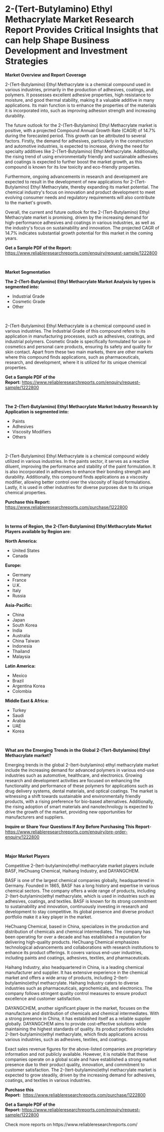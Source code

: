 <p><h1>2-(Tert-Butylamino) Ethyl Methacrylate Market Research Report Provides Critical Insights that can help Shape Business Development and Investment Strategies</h1></p><p><strong>Market Overview and Report Coverage</strong></p>
<p><p>2-(Tert-Butylamino) Ethyl Methacrylate is a chemical compound used in various industries, primarily in the production of adhesives, coatings, and polymers. It possesses excellent adhesive properties, high resistance to moisture, and good thermal stability, making it a valuable additive in many applications. Its main function is to enhance the properties of the materials it is incorporated into, such as improving adhesion strength and increasing durability.</p><p>The future outlook for the 2-(Tert-Butylamino) Ethyl Methacrylate market is positive, with a projected Compound Annual Growth Rate (CAGR) of 14.7% during the forecasted period. This growth can be attributed to several factors. Firstly, the demand for adhesives, particularly in the construction and automotive industries, is expected to increase, driving the need for specialty additives like 2-(Tert-Butylamino) Ethyl Methacrylate. Additionally, the rising trend of using environmentally friendly and sustainable adhesives and coatings is expected to further boost the market growth, as this compound is known for its low toxicity and eco-friendly properties.</p><p>Furthermore, ongoing advancements in research and development are expected to result in the development of new applications for 2-(Tert-Butylamino) Ethyl Methacrylate, thereby expanding its market potential. The chemical industry's focus on innovation and product development to meet evolving consumer needs and regulatory requirements will also contribute to the market's growth.</p><p>Overall, the current and future outlook for the 2-(Tert-Butylamino) Ethyl Methacrylate market is promising, driven by the increasing demand for high-performance adhesives and coatings in various industries, as well as the industry's focus on sustainability and innovation. The projected CAGR of 14.7% indicates substantial growth potential for this market in the coming years.</p></p>
<p><strong>Get a Sample PDF of the Report:</strong> <a href="https://www.reliableresearchreports.com/enquiry/request-sample/1222800">https://www.reliableresearchreports.com/enquiry/request-sample/1222800</a></p>
<p>&nbsp;</p>
<p><strong>Market Segmentation</strong></p>
<p><strong>The 2-(Tert-Butylamino) Ethyl Methacrylate Market Analysis by types is segmented into:</strong></p>
<p><ul><li>Industrial Grade</li><li>Cosmetic Grade</li><li>Other</li></ul></p>
<p>&nbsp;</p>
<p><p>2-(Tert-Butylamino) Ethyl Methacrylate is a chemical compound used in various industries. The Industrial Grade of this compound refers to its application in manufacturing processes, such as adhesives, coatings, and industrial polymers. Cosmetic Grade is specifically formulated for use in cosmetics and personal care products, ensuring its safety and quality for skin contact. Apart from these two main markets, there are other markets where this compound finds applications, such as pharmaceuticals, research, and development, where it is utilized for its unique chemical properties.</p></p>
<p><strong>Get a Sample PDF of the Report:</strong>&nbsp;<a href="https://www.reliableresearchreports.com/enquiry/request-sample/1222800">https://www.reliableresearchreports.com/enquiry/request-sample/1222800</a></p>
<p>&nbsp;</p>
<p><strong>The 2-(Tert-Butylamino) Ethyl Methacrylate Market Industry Research by Application is segmented into:</strong></p>
<p><ul><li>Paints</li><li>Adhesives</li><li>Viscosity Modifiers</li><li>Others</li></ul></p>
<p>&nbsp;</p>
<p><p>2-(Tert-Butylamino) Ethyl Methacrylate is a chemical compound widely utilized in various industries. In the paints sector, it serves as a reactive diluent, improving the performance and stability of the paint formulation. It is also incorporated in adhesives to enhance their bonding strength and durability. Additionally, this compound finds applications as a viscosity modifier, allowing better control over the viscosity of liquid formulations. Lastly, it is used in other industries for diverse purposes due to its unique chemical properties.</p></p>
<p><strong>Purchase this Report:</strong>&nbsp; <a href="https://www.reliableresearchreports.com/purchase/1222800">https://www.reliableresearchreports.com/purchase/1222800</a></p>
<p>&nbsp;</p>
<p><strong>In terms of Region, the 2-(Tert-Butylamino) Ethyl Methacrylate Market Players available by Region are:</strong></p>
<p>
    <p> <strong> North America: </strong>
        <ul>
            <li>United States</li>
            <li>Canada</li>
        </ul>
        </p> 
    <p> <strong> Europe: </strong>
        <ul>
            <li>Germany</li>
            <li>France</li>
            <li>U.K.</li>
            <li>Italy</li>
            <li>Russia</li>
        </ul>
        </p> 
    <p> <strong> Asia-Pacific: </strong>
        <ul>
            <li>China</li>
            <li>Japan</li>
            <li>South Korea</li>
            <li>India</li>
            <li>Australia</li>
            <li>China Taiwan</li>
            <li>Indonesia</li>
            <li>Thailand</li>
            <li>Malaysia</li>
        </ul>
        </p> 
    <p> <strong> Latin America: </strong>
        <ul>
            <li>Mexico</li>
            <li>Brazil</li>
            <li>Argentina Korea</li>
            <li>Colombia</li>
        </ul>
        </p> 
    <p> <strong> Middle East & Africa: </strong>
        <ul>
            <li>Turkey</li>
            <li>Saudi</li>
            <li>Arabia</li>
            <li>UAE</li>
            <li>Korea</li>
        </ul>
    </p>
    </p>
<p>&nbsp;</p>
<p><strong>What are the Emerging Trends in the Global 2-(Tert-Butylamino) Ethyl Methacrylate market?</strong></p>
<p><p>Emerging trends in the global 2-(tert-butylamino) ethyl methacrylate market include the increasing demand for advanced polymers in various end-use industries such as automotive, healthcare, and electronics. Growing research and development activities are focused on enhancing the functionality and performance of these polymers for applications such as drug delivery systems, dental materials, and optical coatings. The market is witnessing a shift towards sustainable and environmentally friendly products, with a rising preference for bio-based alternatives. Additionally, the rising adoption of smart materials and nanotechnology is expected to drive the growth of the market, providing new opportunities for manufacturers and suppliers.</p></p>
<p><strong>Inquire or Share Your Questions If Any Before Purchasing This Report</strong>- <a href="https://www.reliableresearchreports.com/enquiry/pre-order-enquiry/1222800">https://www.reliableresearchreports.com/enquiry/pre-order-enquiry/1222800</a></p>
<p>&nbsp;</p>
<p><strong>Major Market Players</strong></p>
<p><p>Competitive 2-(tert-butylamino)ethyl methacrylate market players include BASF, HeChuang Chemical, Haihang Industry, and DAYANGCHEM. </p><p>BASF is one of the largest chemical companies globally, headquartered in Germany. Founded in 1865, BASF has a long history and expertise in various chemical sectors. The company offers a wide range of products, including 2-(tert-butylamino)ethyl methacrylate, which is used in industries such as adhesives, coatings, and textiles. BASF is known for its strong commitment to sustainability and innovation, continuously investing in research and development to stay competitive. Its global presence and diverse product portfolio make it a key player in the market.</p><p>HeChuang Chemical, based in China, specializes in the production and distribution of chemicals and chemical intermediates. The company has been operating for over a decade and has established a reputation for delivering high-quality products. HeChuang Chemical emphasizes technological advancements and collaborations with research institutions to enhance its product offerings. It covers various end-user industries, including paints and coatings, adhesives, textiles, and pharmaceuticals.</p><p>Haihang Industry, also headquartered in China, is a leading chemical manufacturer and supplier. It has extensive experience in the chemical market and offers a wide array of products, including 2-(tert-butylamino)ethyl methacrylate. Haihang Industry caters to diverse industries such as pharmaceuticals, agrochemicals, and electronics. The company follows stringent quality control measures to ensure product excellence and customer satisfaction.</p><p>DAYANGCHEM, another significant player in the market, focuses on the manufacture and distribution of chemicals and chemical intermediates. With a strong presence in China, it has established itself as a reliable supplier globally. DAYANGCHEM aims to provide cost-effective solutions while maintaining the highest standards of quality. Its product portfolio includes 2-(tert-butylamino)ethyl methacrylate, which finds applications across various industries, such as adhesives, textiles, and coatings.</p><p>Exact sales revenue figures for the above-listed companies are proprietary information and not publicly available. However, it is notable that these companies operate on a global scale and have established a strong market presence due to their product quality, innovation, and commitment to customer satisfaction. The 2-(tert-butylamino)ethyl methacrylate market is expected to grow steadily, driven by the increasing demand for adhesives, coatings, and textiles in various industries.</p></p>
<p><strong>Purchase this Report:</strong>&nbsp;&nbsp;<a href="https://www.reliableresearchreports.com/purchase/1222800">https://www.reliableresearchreports.com/purchase/1222800</a></p>
<p></p>
<p><strong>Get a Sample PDF of the Report:</strong>&nbsp;<a href="https://www.reliableresearchreports.com/enquiry/request-sample/1222800">https://www.reliableresearchreports.com/enquiry/request-sample/1222800</a></p>
<p>Check more reports on https://www.reliableresearchreports.com/</p>